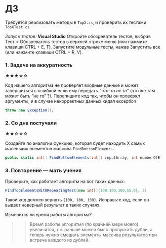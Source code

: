 # ДЗ 
Требуется реализовать методы в `TopX.cs`, и проверить их тестами `TopXTest.cs`

*Запуск тестов:* 
**Visual Studio**
Откройте обозреватель тестов, выбрав Тест > Обозреватель тестов в верхней строке меню (или нажмите клавиши CTRL + E, T).
Запустите модульные тесты, нажав Запустить все (или нажмите клавиши CTRL + R, V).

### 1. Задача на аккуратность
★★★☆☆

Код нашего алгоритма не проверяет входные данные и может завершиться с ошибкой если ему передать *“что-то не то”* (что же там может быть “не то” ?).
Перепишите код так, чтобы он проверял аргументы, и в случае некорректных данных кидал exception
```C#
throw new Exception();
```

### 2. Со дна постучали
★★☆☆☆

Создайте по аналогии функцию, которая будет находить X самых маленьких элементов массива `FindBottomElements`.

```C#
public static int[] FindBottomElements(int[] inputArray, int numberOfElements)
```

### 3. Повторение — мать учения

Проверьте, как работает алгоритм на вот таких данных:

```C#
FindTopElementsWithRepeatingTest(new int[]{100,100,100,55,8}, 3)
```
Такой код должен вернуть `{100, 100, 100}`.
Исправьте код, если он выдает неверный результат в таких случаях.

Изменится ли время работы алгоритма?

>> Время работы алгоритмя (по крайней мере моего) увеличится, т.к. раньше можно было пропускать дубли, а теперь нужно смещать элементы массива результатов при встрече каждого из дублей.